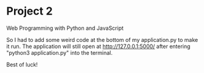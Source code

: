 # Project 2

Web Programming with Python and JavaScript


So I had to add some weird code at the bottom of my application.py to make it run.
The application will still open at http://127.0.0.1:5000/ after
entering "python3 application.py" into the terminal.

Best of luck!
